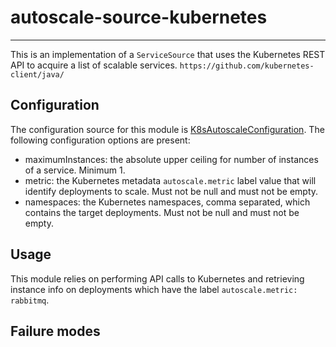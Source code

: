 # autoscale-source-kubernetes

---

 This is an implementation of a `ServiceSource` that uses the Kubernetes REST API
 to acquire a list of scalable services.
  `https://github.com/kubernetes-client/java/`

## Configuration

 The configuration source for this module is [K8sAutoscaleConfiguration](../autoscale-kubernetes-container/src/main/config/cfg~caf~autoscaler~K8sAutoscaleConfiguration.js).
 The following configuration options are present:

 - maximumInstances: the absolute upper ceiling for number of instances of a
 service. Minimum 1.
 - metric: the Kubernetes metadata `autoscale.metric` label value that will identify deployments
 to scale.  Must not be null and must not be empty.
 - namespaces: the Kubernetes namespaces, comma separated, which contains the target deployments.
 Must not be null and must not be empty.

## Usage

 This module relies on performing API calls to Kubernetes and retrieving instance info on deployments 
 which have the label `autoscale.metric: rabbitmq`.  

## Failure modes


